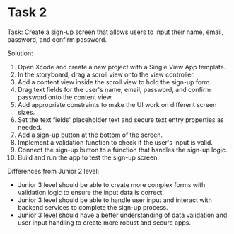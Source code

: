# Task 2

Task: Create a sign-up screen that allows users to input their name, email,
password, and confirm password.

Solution:

1. Open Xcode and create a new project with a Single View App template.
2. In the storyboard, drag a scroll view onto the view controller.
3. Add a content view inside the scroll view to hold the sign-up form.
4. Drag text fields for the user's name, email, password, and confirm password
   onto the content view.
5. Add appropriate constraints to make the UI work on different screen sizes.
6. Set the text fields' placeholder text and secure text entry properties as
   needed.
7. Add a sign-up button at the bottom of the screen.
8. Implement a validation function to check if the user's input is valid.
9. Connect the sign-up button to a function that handles the sign-up logic.
10. Build and run the app to test the sign-up screen.

Differences from Junior 2 level:

-   Junior 3 level should be able to create more complex forms with validation
    logic to ensure the input data is correct.
-   Junior 3 level should be able to handle user input and interact with backend
    services to complete the sign-up process.
-   Junior 3 level should have a better understanding of data validation and
    user input handling to create more robust and secure apps.
